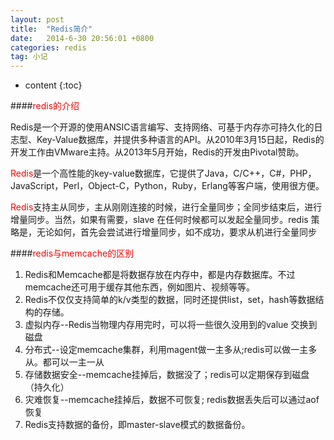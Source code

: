 ```yaml
---
layout: post
title:  "Redis简介"
date:   2014-6-30 20:56:01 +0800
categories: redis
tag: 小记
---
```


* content
{:toc}

####<font color="red">redis的介绍</font>

Redis是一个开源的使用ANSIC语言编写、支持网络、可基于内存亦可持久化的日志型、Key-Value数据库，并提供多种语言的API。从2010年3月15日起，Redis的开发工作由VMware主持。从2013年5月开始，Redis的开发由Pivotal赞助。

<font color="red">Redis</font>是一个高性能的key-value数据库，它提供了Java，C/C++，C#，PHP，JavaScript，Perl，Object-C，Python，Ruby，Erlang等客户端，使用很方便。

<font color="red">Redis</font>支持主从同步，主从刚刚连接的时候，进行全量同步；全同步结束后，进行增量同步。当然，如果有需要，slave 在任何时候都可以发起全量同步。redis 策略是，无论如何，首先会尝试进行增量同步，如不成功，要求从机进行全量同步

####<font color="red">redis与memcache的区别</font>

1. Redis和Memcache都是将数据存放在内存中，都是内存数据库。不过memcache还可用于缓存其他东西，例如图片、视频等等。
2. Redis不仅仅支持简单的k/v类型的数据，同时还提供list，set，hash等数据结构的存储。
3. 虚拟内存--Redis当物理内存用完时，可以将一些很久没用到的value 交换到磁盘
4. 分布式--设定memcache集群，利用magent做一主多从;redis可以做一主多从。都可以一主一从
5. 存储数据安全--memcache挂掉后，数据没了；redis可以定期保存到磁盘（持久化）
6. 灾难恢复--memcache挂掉后，数据不可恢复; redis数据丢失后可以通过aof恢复
7. Redis支持数据的备份，即master-slave模式的数据备份。
